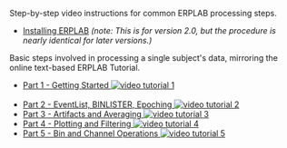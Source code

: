 Step-by-step video instructions for common ERPLAB processing steps.
 
 * [Installing ERPLAB](http://www.youtube.com/watch?v=nHZ16IR9moU&hd=1) _(note: This is for version 2.0, but the procedure is nearly identical for later versions.)_
 
Basic steps involved in processing a single subject's data, mirroring the online text-based ERPLAB Tutorial.
* [Part 1 - Getting Started ![video tutorial 1](https://github.com/lucklab/erplab/wiki/images/video-tutorial-1.png)](http://www.youtube.com/watch?v=cy7a4B0zOSU&hd=1) <br><br>
* [Part 2 - EventList, BINLISTER, Epoching ![video tutorial 2](https://github.com/lucklab/erplab/wiki/images/video-tutorial-2.png)](http://www.youtube.com/watch?v=zTdjgtmdKE8&hd=1)
* [Part 3 - Artifacts and Averaging ![video tutorial 3](https://github.com/lucklab/erplab/wiki/images/video-tutorial-3.png)](http://www.youtube.com/watch?v=4c-z_KMRTHg&hd=1)
* [Part 4 - Plotting and Filtering ![video tutorial 4](https://github.com/lucklab/erplab/wiki/images/video-tutorial-4.png)](http://www.youtube.com/watch?v=QbchzCfaLdo&hd=1)
* [Part 5 - Bin and Channel Operations ![video tutorial 5](https://github.com/lucklab/erplab/wiki/images/video-tutorial-5.png)](http://www.youtube.com/watch?v=o3-uNDBegIo&hd=1)